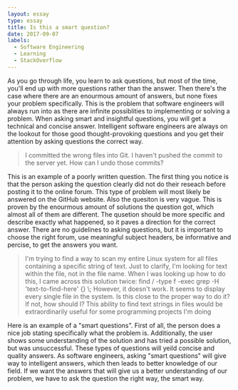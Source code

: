 ```yaml
---
layout: essay
type: essay
title: Is this a smart question?
date: 2017-09-07
labels:
  - Software Engineering
  - Learning
  - StackOverflow
---
```



As you go through life, you learn to ask questions, but most of the time, you'll end up with more questions rather than the answer. Then there's the case where there are an enourmous amount of answers, but none fixes your problem specifically. This is the problem that software engineers will always run into as there are infinite possiblities to implementing or solving a problem. When asking smart and insightful questions, you will get a technical and concise answer. Intelligent software engineers are always on the lookout for those good thought-provoking questions and you get their attention by asking questions the correct way.

<blockquote>I committed the wrong files into Git. I haven't pushed the commit to the server yet. How can I undo those commits?</blockquote>
  
This is an example of a poorly written question. The first thing you notice is that the person asking the question clearly did not do their reseach before posting it to the online forum. This type of problem will most likely be answered on the GitHub website. Also the quesiton is very vague. This is proven by the enourmous amount of solutions the question got, which almost all of them are different. The qusetion should be more specific and describe exactly what happened, so it paves a direction for the correct answer. There are no guidelines to asking questions, but it is important to choose the right forum, use meaningful subject headers, be informative and percise, to get the answers you want. 

<blockquote>I'm trying to find a way to scan my entire Linux system for all files containing a specific string of text. Just to clarify, I'm looking for text within the file, not in the file name.
When I was looking up how to do this, I came across this solution twice:
find / -type f -exec grep -H 'text-to-find-here' {} \;
However, it doesn't work. It seems to display every single file in the system.
Is this close to the proper way to do it? If not, how should I? This ability to find text strings in files would be extraordinarily useful for some programming projects I'm doing</blockquote>

Here is an example of a "smart questions". First of all, the person does a nice job stating specifically what the problem is. Additionally, the user shows some understanding of the solution and has tried a possible solution, but was unsuccessful. These types of questions will yeild concise and quality answers. As software engineers, asking "smart questions" will give way to intelligent answers, which then leads to better knowledge of our field. If we want the answers that will give us a better understanding of our problem, we have to ask the question the right way, the smart way. 
